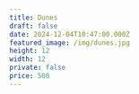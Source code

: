 ```yaml
---
title: Dunes
draft: false
date: 2024-12-04T10:47:00.000Z
featured_image: /img/dunes.jpg
height: 12
width: 12
private: false
price: 500
---
```

